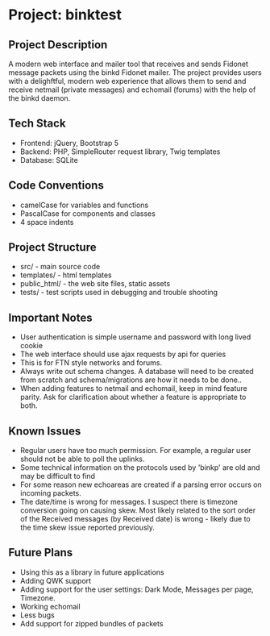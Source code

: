 # Project: binktest

## Project Description

A modern web interface and mailer tool that receives and sends Fidonet message packets using the binkd Fidonet mailer.  The project
provides users with a delighftful, modern web experience that allows them to send and receive netmail (private messages) and echomail (forums) with the help of the binkd daemon.

## Tech Stack

 - Frontend: jQuery, Bootstrap 5
 - Backend: PHP, SimpleRouter request library, Twig templates
 - Database: SQLite
 

## Code Conventions

 - camelCase for variables and functions
 - PascalCase for components and classes
 - 4 space indents

## Project Structure

 - src/ - main source code
 - templates/ - html templates
 - public_html/ - the web site files, static assets
 - tests/ - test scripts used in debugging and trouble shooting

## Important Notes
 - User authentication is simple username and password with long lived cookie
 - The web interface should use ajax requests by api for queries
 - This is for FTN style networks and forums.  
 - Always write out schema changes. A database will need to be created from scratch and schema/migrations are how it needs to be done..
 - When adding features to netmail and echomail, keep in mind feature parity.  Ask for clarification about whether a feature is appropriate to both. 
 
## Known Issues
 - Regular users have too much permission.  For example, a regular user should not be able to poll the uplinks.
 - Some technical information on the protocols used by 'binkp' are old and may be difficult to find
 - For some reason new echoareas are created if a parsing error occurs on incoming packets.  
 - The date/time is wrong for messages.  I suspect there is timezone conversion going on causing skew.  Most likely related to the sort order of the Received messages (by Received date) is wrong - likely due to the time skew issue reported previously.
 
## Future Plans
 - Using this as a library in future applications
 - Adding QWK support
 - Adding support for the user settings: Dark Mode, Messages per page, Timezone.
 - Working echomail
 - Less bugs
 - Add support for zipped bundles of packets
  
  
